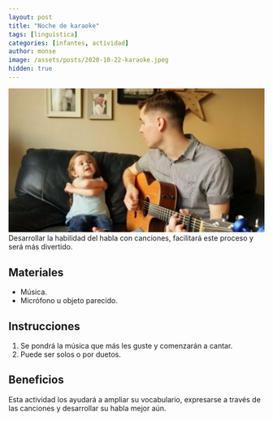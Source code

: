 ```yaml
---
layout: post
title: "Noche de karaoke"
tags: [linguistica]
categories: [infantes, actividad]
author: monse
image: /assets/posts/2020-10-22-karaoke.jpeg
hidden: true
---
```

![Actividad de karaoke](/assets/posts/2020-10-22-karaoke.jpeg)<br/> 
Desarrollar la habilidad del habla con canciones, facilitará este proceso y será más divertido. 

## Materiales 
- Música.
- Micrófono u objeto parecido.

## Instrucciones 
1. Se pondrá la música que más les guste y comenzarán a cantar.
2. Puede ser solos o por duetos. 

## Beneficios 
Esta actividad los ayudará a ampliar su vocabulario, expresarse a través de las canciones y desarrollar su habla mejor aún. 